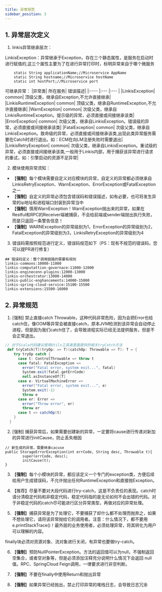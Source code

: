 ```yaml
---
title: 异常规范
sidebar_position: 3
---
```


## 1. 异常层次定义
1. linkis异常继承层次：

LinkisException：异常继承于Exception，存在三个静态属性，是服务在启动时进行赋值的,这三个属性主要为了在进行异常打印时，标明异常来自于哪个微服务
```
    static String applicationName;//Microservice AppName
    static String hostname;//Microservice hostName
    static int hostPort;//Microservice port
```
可继承异常：
|异常类|	所在服务|    错误描述|
|:----  |:---   |:---   |
|LinkisException|	common|	顶级父类，继承自Exception,不允许直接继承|
|LinkisRuntimeException|	common|	顶级父类，继承自RuntimeException,不允许直接继承|
|WarnException|	common|	次级父类，继承自LinkisRuntimeException。提示级的异常，必须直接或间接继承该类|
|ErrorException|	common|	次级父类，继承自LinkisException。错误级的异常，必须直接或间接继承该类|
|FatalException|	common|	次级父类，继承自LinkisException。致命级的异常，必须直接或间接继承该类,出现此类异常服务需要在Catch时进行退出。如：ECM在向LM注册失败时需要退出|
|LinkisRetryException|	common|	次级父类，继承自LinkisException。重试级的异常，必须直接或间接继承该类,一般用于Linkis内部，用于捕获该异常进行请求的重试，如：引擎启动的资源不足异常|

2. 模块使用异常须知：
- 【**强制**】每个模块需要自定义对应模块的异常，自定义的异常都必须继承自LinkisRetryException、WarnException、ErrorException或FatalException之一
- 【**强制**】自定义的异常必须包含错误码和错误描述，如有必要，也可将发生异常的ip地址和进程端口封装到异常当中
- 【**强制**】慎用WarnException！WarnException抛出来的异常，如果在Restful和RPC的Receiver端被捕获，不会给前端或sender端抛出执行失败，而是只返回一条警告信息！
- 【**强制**】WARNException的异常级别为1，ErrorException的异常级别为2，FatalException的异常级别为3，LinkisRetryException的异常级别为4

3. 错误码需按照规范进行定义，错误码规范如下（PS：现有不规范的错误码，您可以提PR进行修复）
```
## 错误码定义：整个调用链路的需要有规则
linkis-commons:10000-11000
linkis-computattion-governace:11000-12000
linkis-engineconn-plugins:12000-13000
linkis-orchestrator:13000-14000
linkis-public-enghancements:14000-15000
linkis-spring-cloud-service:15100-15500
linkis-extensions:15500-16000
```

## 2. 异常规范
1. [强制] 禁止直接catch Throwable，这种代码非常危险，因为会把Error也给catch住，像OOM等异常会被直接catch，原本JVM检测到该异常会自动停止进程，但是因为我们catch住了，会导致进程实际已经无法提供服务，但是不会正常退出。
```scala
// 对于Scala代码建议使用Utils工具类里面提供的相关tryCatch方法
 def tryCatch[T](tryOp: => T)(catchOp: Throwable => T): T = {
    try tryOp catch {
      case t: ControlThrowable => throw t
      case fatal: FatalException =>
        error("Fatal error, system exit...", fatal)
        System.exit(fatal.getErrCode)
        null.asInstanceOf[T]
      case e: VirtualMachineError =>
        error("Fatal error, system exit...", e)
        System.exit(-1)
        throw e
      case er: Error =>
        error("Throw error", er)
        throw er
      case t => catchOp(t)
    }
  }
```
2. [强制] 捕获异常后，如果需要创建新的异常，一定要将cause进行传递对新加的异常进行initCause，防止丢失根因
```
// 新生成的异常，需要继承cacuse
public StorageErrorException(int errCode, String desc, Throwable t){
        super(errCode, desc);
        initCause(t);
}
```

3. 【**强制**】每个小模块的异常，都应该定义一个专门的exception类，方便后续给用户生成错误码，不允许抛出任何RuntimeException和直接抛Exception。

4. 【推荐】尽量不要对大段代码进行try-catch，这是不负责任的表现。catch时请分清稳定代码和非稳定代码，稳定代码指的是无论如何不会出错的代码。对于非稳定代码的catch尽可能进行区分异常类型，再做对应的异常处理。

5. 【**强制**】捕获异常是为了处理它，不要捕获了却什么都不处理而抛弃之，如果不想处理它，请将该异常抛给它的调用者。注意：什么情况下，都不要用e.printStackTrace()！最外层的业务使用者，必须处理异常，将其转化为用户可以理解的内容。

finally块必须对资源对象、流对象进行关闭，有异常也要做try-catch。

6. 【**强制**】预防NullPointerException。方法的返回值可以为null，不强制返回空集合，或者空对象等，但是必须添加注释充分说明什么情况下会返回 null 值。RPC、SpringCloud Feign调用，一律要求进行非空判断。

7. 【**强制**】不要在finally中使用Return和抛出异常

8. 【**强制**】如果异常已经抛出，禁止打印异常的堆栈日志，会导致日志冗余